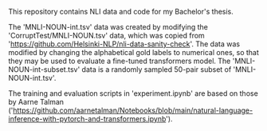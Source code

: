 This repository contains NLI data and code for my Bachelor's thesis.

The 'MNLI-NOUN-int.tsv' data was created by modifying the 'CorruptTest/MNLI-NOUN.tsv' data, which was copied from
'https://github.com/Helsinki-NLP/nli-data-sanity-check'. The data was modified by changing the alphabetical gold labels
to numerical ones, so that they may be used to evaluate a fine-tuned transformers model. The 'MNLI-NOUN-int-subset.tsv' data
is a randomly sampled 50-pair subset of 'MNLI-NOUN-int.tsv'.

The training and evaluation scripts in 'experiment.ipynb' are based on those by Aarne Talman ('https://github.com/aarnetalman/Notebooks/blob/main/natural-language-inference-with-pytorch-and-transformers.ipynb').
